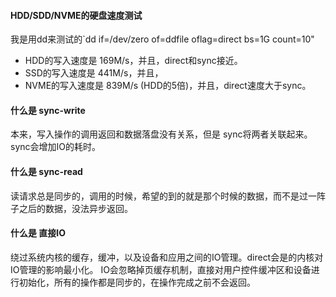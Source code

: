 #### HDD/SDD/NVME的硬盘速度测试
我是用dd来测试的`dd if=/dev/zero of=ddfile oflag=direct bs=1G count=10"

- HDD的写入速度是 169M/s，并且，direct和sync接近。
- SSD的写入速度是 441M/s，并且，
- NVME的写入速度是 839M/s (HDD的5倍)，并且，direct速度大于sync。

#### 什么是 sync-write
本来，写入操作的调用返回和数据落盘没有关系，但是 sync将两者关联起来。
sync会增加IO的耗时。


####  什么是 sync-read
读请求总是同步的，调用的时候，希望的到的就是那个时候的数据，而不是过一阵子之后的数据，没法异步返回。

#### 什么是 直接IO
绕过系统内核的缓存，缓冲，以及设备和应用之间的IO管理。direct会是的内核对IO管理的影响最小化。
IO会忽略掉页缓存机制，直接对用户控件缓冲区和设备进行初始化，所有的操作都是同步的，在操作完成之前不会返回。
